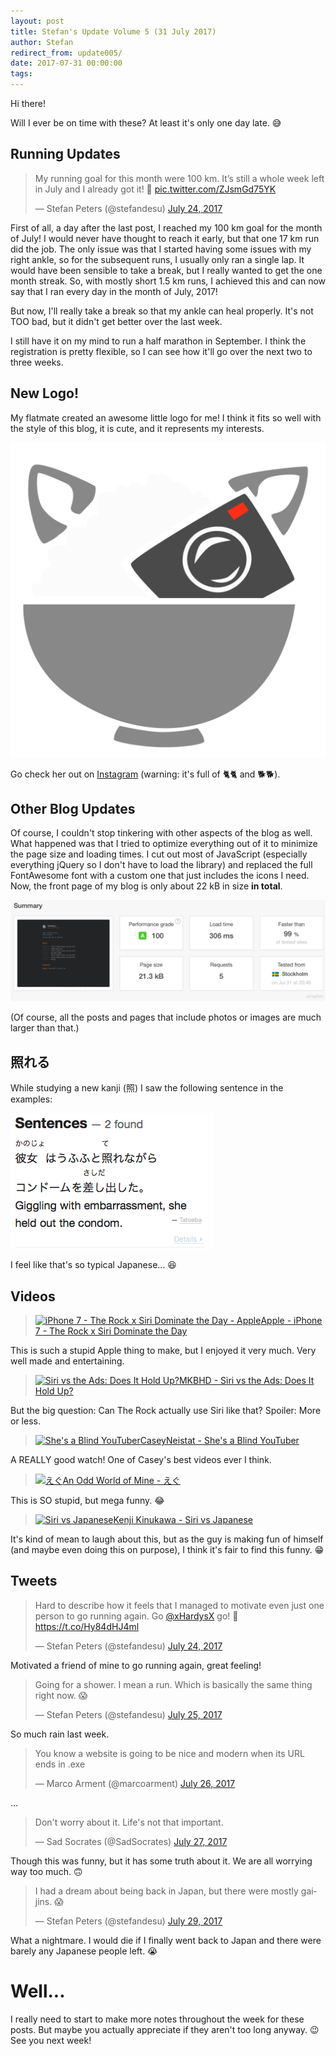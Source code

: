 ```yaml
---
layout: post
title: Stefan's Update Volume 5 (31 July 2017)
author: Stefan
redirect_from: update005/
date: 2017-07-31 00:00:00
tags:
---
```


Hi there!

Will I ever be on time with these? At least it's only one day late. 😅

## Running Updates
<blockquote class="twitter-tweet" data-lang="en"><p lang="en" dir="ltr">My running goal for this month were 100 km. It’s still a whole week left in July and I already got it! 🎉 <a href="https://t.co/ZJsmGd75YK">pic.twitter.com/ZJsmGd75YK</a></p>&mdash; Stefan Peters (@stefandesu) <a href="https://twitter.com/stefandesu/status/889392672628236289">July 24, 2017</a></blockquote>

First of all, a day after the last post, I reached my 100 km goal for the month of July! I would never have thought to reach it early, but that one 17 km run did the job. The only issue was that I started having some issues with my right ankle, so for the subsequent runs, I usually only ran a single lap. It would have been sensible to take a break, but I really wanted to get the one month streak. So, with mostly short 1.5 km runs, I achieved this and can now say that I ran every day in the month of July, 2017! 

But now, I'll really take a break so that my ankle can heal properly. It's not TOO bad, but it didn't get better over the last week.

I still have it on my mind to run a half marathon in September. I think the registration is pretty flexible, so I can see how it'll go over the next two to three weeks.

## New Logo!
My flatmate created an awesome little logo for me! I think it fits so well with the style of this blog, it is cute, and it represents my interests.

![](/images/bowl2_full.png)

Go check her out on [Instagram](https://www.instagram.com/die_salo/) (warning: it's full of 🐈🐈 and 🐕🐕).

## Other Blog Updates
Of course, I couldn't stop tinkering with other aspects of the blog as well. What happened was that I tried to optimize everything out of it to minimize the page size and loading times. I cut out most of JavaScript (especially everything jQuery so I don't have to load the library) and replaced the full FontAwesome font with a custom one that just includes the icons I need. Now, the front page of my blog is only about 22 kB in size **in total**. 

![](/images/update005_pingdom2.png)

(Of course, all the posts and pages that include photos or images are much larger than that.)

## 照れる
While studying a new kanji (照) I saw the following sentence in the examples:

![](/images/update005_sentence.png)

I feel like that's so typical Japanese... 😆

## Videos
> [![iPhone 7 - The Rock x Siri Dominate the Day - Apple](https://img.youtube.com/vi/ufBLI6bB9sg/mqdefault.jpg)Apple - iPhone 7 - The Rock x Siri Dominate the Day](https://www.youtube.com/watch?v=ufBLI6bB9sg)

This is such a stupid Apple thing to make, but I enjoyed it very much. Very well made and entertaining.
 
> [![Siri vs the Ads: Does It Hold Up?](https://img.youtube.com/vi/QnmpkMz69ZE/mqdefault.jpg)MKBHD - Siri vs the Ads: Does It Hold Up?](https://www.youtube.com/watch?v=QnmpkMz69ZE)

But the big question: Can The Rock actually use Siri like that? Spoiler: More or less.

> [![She's a Blind YouTuber](https://img.youtube.com/vi/cfqAHfpQkno/mqdefault.jpg)CaseyNeistat - She's a Blind YouTuber](https://www.youtube.com/watch?v=cfqAHfpQkno)

A REALLY good watch! One of Casey's best videos ever I think.

> [![えぐ](https://img.youtube.com/vi/3-rfBsWmo0M/mqdefault.jpg)An Odd World of Mine - えぐ](https://www.youtube.com/watch?v=3-rfBsWmo0M)

This is SO stupid, but mega funny. 😂

> [![Siri vs Japanese](https://img.youtube.com/vi/RiU8GPlsZqE/mqdefault.jpg)Kenji Kinukawa - Siri vs Japanese](https://www.youtube.com/watch?v=RiU8GPlsZqE)

It's kind of mean to laugh about this, but as the guy is making fun of himself (and maybe even doing this on purpose), I think it's fair to find this funny. 😁

## Tweets

<blockquote class="twitter-tweet" data-lang="en"><p lang="en" dir="ltr">Hard to describe how it feels that I managed to motivate even just one person to go running again. Go <a href="https://twitter.com/xHardysX">@xHardysX</a> go! 🎉 <a href="https://t.co/Hy84dHJ4ml">https://t.co/Hy84dHJ4ml</a></p>&mdash; Stefan Peters (@stefandesu) <a href="https://twitter.com/stefandesu/status/889584333668974599">July 24, 2017</a></blockquote>Motivated a friend of mine to go running again, great feeling!

<blockquote class="twitter-tweet" data-lang="en"><p lang="en" dir="ltr">Going for a shower. I mean a run. Which is basically the same thing right now. 😱</p>&mdash; Stefan Peters (@stefandesu) <a href="https://twitter.com/stefandesu/status/889788160275775489">July 25, 2017</a></blockquote>So much rain last week.

<blockquote class="twitter-tweet" data-lang="en"><p lang="en" dir="ltr">You know a website is going to be nice and modern when its URL ends in .exe</p>&mdash; Marco Arment (@marcoarment) <a href="https://twitter.com/marcoarment/status/890219045806592001">July 26, 2017</a></blockquote>...

<blockquote class="twitter-tweet" data-lang="en"><p lang="en" dir="ltr">Don&#39;t worry about it. Life&#39;s not that important.</p>&mdash; Sad Socrates (@SadSocrates) <a href="https://twitter.com/SadSocrates/status/890657691864973312">July 27, 2017</a></blockquote>Though this was funny, but it has some truth about it. We are all worrying way too much. 🙃

<blockquote class="twitter-tweet" data-lang="en"><p lang="en" dir="ltr">I had a dream about being back in Japan, but there were mostly gaijins. 😱</p>&mdash; Stefan Peters (@stefandesu) <a href="https://twitter.com/stefandesu/status/891228039081754625">July 29, 2017</a></blockquote>What a nightmare. I would die if I finally went back to Japan and there were barely any Japanese people left. 😭

# Well...
I really need to start to make more notes throughout the week for these posts. But maybe you actually appreciate if they aren't too long anyway. 😉 See you next week! 

